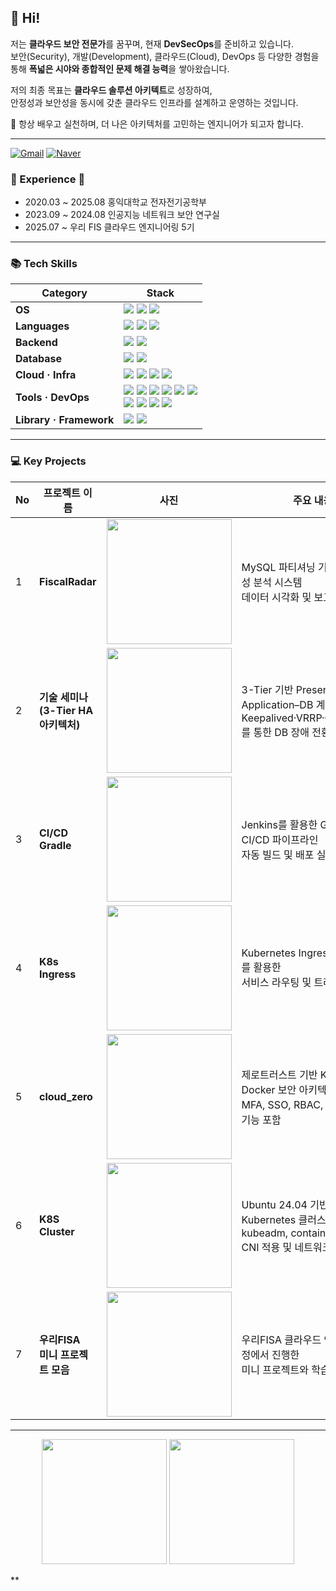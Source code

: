 ## 👋 Hi!

저는 **클라우드 보안 전문가**를 꿈꾸며, 현재 **DevSecOps**를 준비하고 있습니다.  
보안(Security), 개발(Development), 클라우드(Cloud), DevOps 등 다양한 경험을 통해 **폭넓은 시야와 종합적인 문제 해결 능력**을 쌓아왔습니다.  

저의 최종 목표는 **클라우드 솔루션 아키텍트**로 성장하여,  
안정성과 보안성을 동시에 갖춘 클라우드 인프라를 설계하고 운영하는 것입니다.  

🚀 항상 배우고 실천하며, 더 나은 아키텍처를 고민하는 엔지니어가 되고자 합니다. 

---

[![Gmail](https://img.shields.io/badge/Gmail-EA4335.svg?style=square&logo=Gmail&logoColor=white)](mailto:erin456852@gmail.com)
[![Naver](https://img.shields.io/badge/Naver-03C75A.svg?style=square&logo=Naver&logoColor=white)](mailto:erin90523@naver.com)

### 🌟 Experience 🌟
- 2020.03 ~ 2025.08 홍익대학교 전자전기공학부
- 2023.09 ~ 2024.08 인공지능 네트워크 보안 연구실  
- 2025.07 ~         우리 FIS 클라우드 엔지니어링 5기
---

### 📚 Tech Skills
<table>
  <thead>
    <tr>
      <th>Category</th>
      <th>Stack</th>
    </tr>
  </thead>
  <tbody>
    <tr>
      <td><strong>OS</strong></td>
      <td>
        <img src="https://img.shields.io/badge/Linux-FCC624?style=square&logo=linux&logoColor=black" />
        <img src="https://img.shields.io/badge/Windows-0078D6?style=square&logo=windows&logoColor=white" />
        <img src="https://img.shields.io/badge/Kali_Linux-557C94?style=square&logo=kalilinux&logoColor=white" />
      </td>
    </tr>
    <tr>
      <td><strong>Languages</strong></td>
      <td>
        <img src="https://img.shields.io/badge/C-A8B9CC?style=square&logo=c&logoColor=white" />
        <img src="https://img.shields.io/badge/Java-007396?style=square&logo=java&logoColor=white" />
        <img src="https://img.shields.io/badge/SQL-336791?style=square&logo=sqlite&logoColor=white" />
      </td>
    </tr>
    <tr>
      <td><strong>Backend</strong></td>
      <td>
        <img src="https://img.shields.io/badge/Spring-6DB33F?style=square&logo=spring&logoColor=white" />
        <img src="https://img.shields.io/badge/Spring_Boot-6DB33F?style=square&logo=springboot&logoColor=white" />
      </td>
    </tr>
    <tr>
      <td><strong>Database</strong></td>
      <td>
        <img src="https://img.shields.io/badge/MySQL-4479A1?style=square&logo=mysql&logoColor=white" />
        <img src="https://img.shields.io/badge/Oracle-F80000?style=square&logo=oracle&logoColor=white" />
      </td>
    </tr>
    <tr>
      <td><strong>Cloud · Infra</strong></td>
      <td>
        <img src="https://img.shields.io/badge/Docker-2496ED?style=square&logo=docker&logoColor=white" />
        <img src="https://img.shields.io/badge/VMware-607078?style=square&logo=vmware&logoColor=white" />
        <img src="https://img.shields.io/badge/Packet_Tracer-0066CC?style=square&logo=cisco&logoColor=white" />
        <img src="https://img.shields.io/badge/AWS-232F3E?style=square&logo=amazonaws&logoColor=FF9900" />
      </td>
    </tr>
    <tr>
    <td><strong>Tools · DevOps</strong></td>
    <td>
        <img src="https://img.shields.io/badge/Eclipse_IDE-2C2255?style=square&logo=eclipseide&logoColor=white" />
        <img src="https://img.shields.io/badge/Git-F05032?style=square&logo=git&logoColor=white" />
        <img src="https://img.shields.io/badge/GitHub-181717?style=square&logo=github&logoColor=white" />
        <img src="https://img.shields.io/badge/Kubernetes-326CE5?style=square&logo=kubernetes&logoColor=white" />
        <img src="https://img.shields.io/badge/Google_Colab-F9AB00?style=square&logo=googlecolab&logoColor=black" />
        <img src="https://img.shields.io/badge/ngrok-1F1E37?style=square&logo=ngrok&logoColor=FF69B4" /><br>
        <img src="https://img.shields.io/badge/Jenkins-D24939?style=square&logo=jenkins&logoColor=black" />
        <img src="https://img.shields.io/badge/Minikube-25A162?style=square&logo=minikube&logoColor=white" />
        <img src="https://img.shields.io/badge/Wireshark-1679A7?style=square&logo=wireshark&logoColor=white" />
        <img src="https://img.shields.io/badge/x64dbg-1C1C1C?style=square&logoColor=white" />
    </td>
    </tr>
    <tr>
      <td><strong>Library · Framework</strong></td>
      <td>
        <img src="https://img.shields.io/badge/OpenCV-5C3EE8?style=square&logo=opencv&logoColor=white" />
        <img src="https://img.shields.io/badge/Open5GS-0055A4?style=flat-square&logoColor=white" />
        <!-- (<img src="https://open5gs.org/assets/img/open5gs-logo-only.png" width="20" />)   --> 
      </td>
    </tr>
  </tbody>
</table>



---

### 💻 Key Projects

| No | 프로젝트 이름 | 사진 | 주요 내용 | 링크 |
|---|---|---|---|---|
| 1 | **FiscalRadar** | <img src="https://github.com/user-attachments/assets/9e27fe96-5678-437c-9621-9ed8afba0769" width="200"/> | MySQL 파티셔닝 기반 재무 건전성 분석 시스템 <br>데이터 시각화 및 보고 자동화 | [🔗](https://github.com/moonstone0514/FiscalRadar) |
| 2 | **기술 세미나 (3-Tier HA 아키텍처)** | <img src="https://github.com/user-attachments/assets/195fe755-500f-4d08-8aa9-c4c5e46c099f" width="200"/> | 3-Tier 기반 Presentation–Application–DB 계층 설계 <br>Keepalived·VRRP·Orchestrator를 통한 DB 장애 전환 구조 구현 | [🔗](https://github.com/moonstone0514/technical_seminar/blob/main/README.md) |
| 3 | **CI/CD Gradle** | <img src="https://github.com/user-attachments/assets/ef5bb2ac-f236-4134-a2b0-74cd6a5507b0" width="200"/> | Jenkins를 활용한 Gradle 기반 CI/CD 파이프라인 <br>자동 빌드 및 배포 실습 | [🔗](https://github.com/moonstone0514/CI-CD-Gradle/tree/main) |
| 4 | **K8s Ingress** | <img src="https://github.com/user-attachments/assets/4c95aa6a-5ea5-4cfe-a088-5b602f007daa" width="200"/> | Kubernetes Ingress Controller를 활용한 <br>서비스 라우팅 및 트래픽 관리 실습 | [🔗](https://github.com/moonstone0514/k8s_ingress) |
| 5 | **cloud_zero** | <img src="https://github.com/user-attachments/assets/cc4adb5a-c7b3-495c-b3d9-7b9258695a56" width="200"/> | 제로트러스트 기반 Kubernetes + Docker 보안 아키텍처 구현 <br>MFA, SSO, RBAC, IDS 등 보안 기능 포함 | [🔗](https://github.com/moonstone0514/cloud_zero) |
| 6 | **K8S Cluster** | <img src="https://github.com/user-attachments/assets/097fd6da-3726-4c64-8109-32f042b056b9" width="200"/> | Ubuntu 24.04 기반 멀티 노드 Kubernetes 클러스터 구축 <br>kubeadm, containerd, Calico CNI 적용 및 네트워크 설정 | [🔗](https://github.com/moonstone0514/K8S_Cluster) |
| 7 | **우리FISA <br>미니 프로젝트 모음** | <img src="https://github.com/moonstone0514/FISA_mini_projects/blob/master/FISA%ED%94%84%EB%A1%9C%EC%A0%9D%ED%8A%B8%ED%83%80%EC%9E%84%EB%9D%BC%EC%9D%B8.png" width="200"/> | 우리FISA 클라우드 엔지니어링 과정에서 진행한 <br>미니 프로젝트와 학습 내용 모음 | [🔗](https://github.com/moonstone0514/mini_project) |


 

---
<p align="center">
  <img src="https://github-readme-stats.vercel.app/api/top-langs/?username=moonstone0514&layout=donut&show_icons=true&hide_border=true&bg_color=FFFFF&icon_color=DDDDFF&text_color=2F4F4F&title_color=DDBBDD&count_private=true&exclude_repo=Face-Transfer-Application" height="200" />
  <img src="https://github-readme-stats.vercel.app/api?username=moonstone0514&show_icons=true&theme=buefy&hide_border=true&bg_color=FFFFF&icon_color=DDDDFF&text_color=2F4F4F&title_color=BBBBDD&count_private=true" height="200" />
</p>
**
